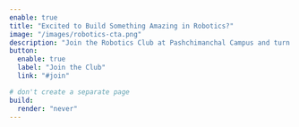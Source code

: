 ```yaml
---
enable: true
title: "Excited to Build Something Amazing in Robotics?"
image: "/images/robotics-cta.png"
description: "Join the Robotics Club at Pashchimanchal Campus and turn your ideas into reality. From microcontrollers to full-fledged bots, we're here to build the future together."
button:
  enable: true
  label: "Join the Club"
  link: "#join"

# don't create a separate page
build:
  render: "never"
---
```

